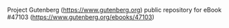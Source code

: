 Project Gutenberg (https://www.gutenberg.org) public repository for eBook #47103 (https://www.gutenberg.org/ebooks/47103)
